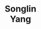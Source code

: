 ---
layout: page
title: <b>Songlin</b> <br> Yang
description: MIT
img: assets/img/songlin.jpg
redirect: https://sustcsonglin.github.io/
importance: 6
category: organizer
---